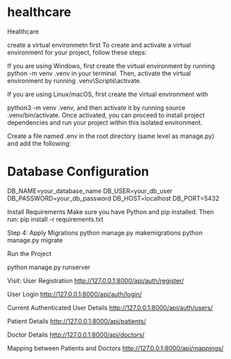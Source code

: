 # healthcare
Healthcare 

create a virtual environmetn first 
To create and activate a virtual environment for your project, follow these steps:

If you are using Windows, 
first create the virtual environment by running 
python -m venv .venv in your terminal.
 Then, activate the virtual environment by running .venv\Scripts\activate. 
 
 If you are using Linux/macOS, first create the virtual environment with
 
python3 -m venv .venv, and then activate it by running source .venv/bin/activate.
Once activated, you can proceed to install project dependencies and run your project within this isolated environment.



Create a file named .env in the root directory (same level as manage.py) and add the following:

# Database Configuration
DB_NAME=your_database_name
DB_USER=your_db_user
DB_PASSWORD=your_db_password
DB_HOST=localhost
DB_PORT=5432





Install Requirements
Make sure you have Python and pip installed. Then run:
pip install -r requirements.txt


Step 4: Apply Migrations
python manage.py makemigrations
python manage.py migrate



Run the Project

python manage.py runserver

Visit:
User Registration
http://127.0.0.1:8000/api/auth/register/

User Login
http://127.0.0.1:8000/api/auth/login/

Current Authenticated User Details
http://127.0.0.1:8000/api/auth/users/



Patient Details
http://127.0.0.1:8000/api/patients/

Doctor Details
http://127.0.0.1:8000/api/doctors/

Mapping between Patients and Doctors
http://127.0.0.1:8000/api/mappings/